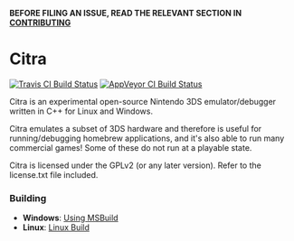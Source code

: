 **BEFORE FILING AN ISSUE, READ THE RELEVANT SECTION IN [CONTRIBUTING](https://github.com/vvanelslande/citra/wiki/Contributing#reporting-issues)**

# Citra

[![Travis CI Build Status](https://travis-ci.com/vvanelslande/citra.svg?branch=master)](https://travis-ci.com/vvanelslande/citra)
[![AppVeyor CI Build Status](https://ci.appveyor.com/api/projects/status/tspqx6kvgupwb4e8?svg=true)](https://ci.appveyor.com/project/vvanelslande/citra)

Citra is an experimental open-source Nintendo 3DS emulator/debugger written in C++ for Linux and Windows.

Citra emulates a subset of 3DS hardware and therefore is useful for running/debugging homebrew applications, and it's also able to run many commercial games! Some of these do not run at a playable state.

Citra is licensed under the GPLv2 (or any later version). Refer to the license.txt file included.

### Building

- **Windows**: [Using MSBuild](<https://github.com/vvanelslande/citra/wiki/Building-for-Windows-(MSBuild)>)
- **Linux**: [Linux Build](https://github.com/citra-emu/citra/wiki/Building-For-Linux)
